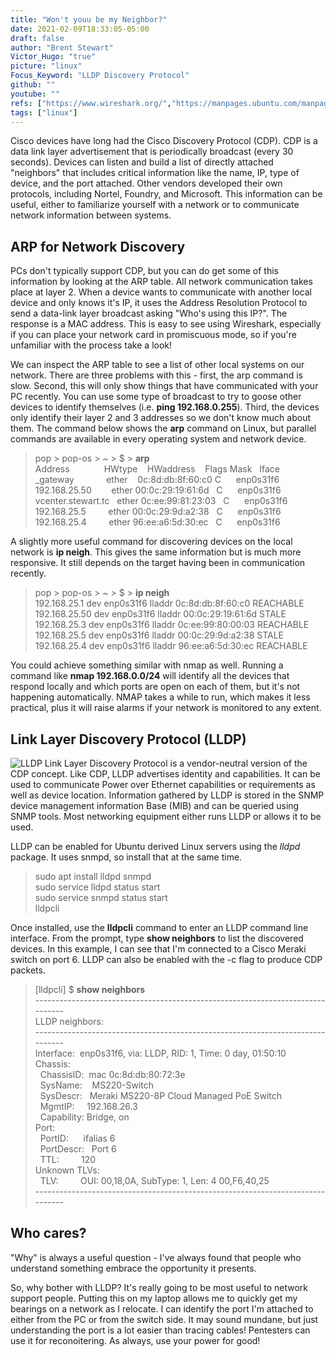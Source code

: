 ```yaml
---
title: "Won't youu be my Neighbor?"
date: 2021-02-09T18:33:05-05:00
draft: false
author: "Brent Stewart"
Victor_Hugo: "true"
picture: "linux"
Focus_Keyword: "LLDP Discovery Protocol"
github: ""
youtube: ""
refs: ["https://www.wireshark.org/","https://manpages.ubuntu.com/manpages/bionic/man8/lldpcli.8.html"]
tags: ["linux"]
---
```


Cisco devices have long had the Cisco Discovery Protocol (CDP).  CDP is a data link layer advertisement that is periodically broadcast (every 30 seconds).  Devices can listen and build a list of directly attached "neighbors" that includes critical information like the name, IP, type of device, and the port attached.  Other vendors developed their own protocols, including Nortel, Foundry, and Microsoft.  This information can be useful, either to familiarize yourself with a network or to communicate network information between systems.

## ARP for Network Discovery

PCs don't typically support CDP, but you can do get some of this information by looking at the ARP table.  All network communication takes place at layer 2. When a device wants to communicate with another local device and only knows it's IP, it uses the Address Resolution Protocol to send a data-link layer broadcast asking "Who's using this IP?".  The response is a MAC address.  This is easy to see using Wireshark, especially if you can place your network card in promiscuous mode, so if you're unfamiliar with the process take a look!

We can inspect the ARP table to see a list of other local systems on our network.  There are three problems with this - first, the arp command is slow. Second, this will only show things that have communicated with your PC recently.  You can use some type of broadcast to try to goose other devices to identify themselves (i.e. __ping 192.168.0.255__).  Third, the devices only identify their layer 2 and 3 addresses so we don't know much about them.  The command below shows the __arp__ command on Linux, but parallel commands are available in every operating system and network device.

> pop > pop-os > ~ > $ >  __arp__  
Address              HWtype    HWaddress    Flags Mask             Iface  
> _gateway             ether    0c:8d:db:8f:60:c0   C      enp0s31f6  
> 192.168.25.50        ether    00:0c:29:19:61:6d     C      enp0s31f6  
> vcenter.stewart.tc   ether    0c:ee:99:81:23:03   C      enp0s31f6  
> 192.168.25.5         ether    00:0c:29:9d:a2:38   C      enp0s31f6  
> 192.168.25.4         ether    96:ee:a6:5d:30:ec   C      enp0s31f6  

A slightly more useful command for discovering devices on the local network is __ip neigh__.  This gives the same information but is much more responsive.  It still depends on the target having been in communication recently.

> pop > pop-os > ~ > $ > __ip neigh__  
> 192.168.25.1 dev enp0s31f6 lladdr 0c:8d:db:8f:60:c0 REACHABLE  
> 192.168.25.50 dev enp0s31f6 lladdr 00:0c:29:19:61:6d STALE  
> 192.168.25.3 dev enp0s31f6 lladdr 0c:ee:99:80:00:03 REACHABLE  
> 192.168.25.5 dev enp0s31f6 lladdr 00:0c:29:9d:a2:38 STALE  
> 192.168.25.4 dev enp0s31f6 lladdr 96:ee:a6:5d:30:ec REACHABLE  

You could achieve something similar with nmap as well.  Running a command like __nmap 192.168.0.0/24__ will identify all the devices that respond locally and which ports are open on each of them, but it's not happening automatically.  NMAP takes a while to run, which makes it less practical, plus it will raise alarms if your network is monitored to any extent.

## Link Layer Discovery Protocol (LLDP)
![LLDP](/lldp.jpeg#floatright)
Link Layer Discovery Protocol is a vendor-neutral version of the CDP concept.  Like CDP, LLDP advertises identity and capabilities.  It can be used to communicate Power over Ethernet capabilities or requirements as well as device location.  Information gathered by LLDP is stored in the SNMP device management information Base (MIB) and can be queried using SNMP tools.  Most networking equipment either runs LLDP or allows it to be used.

LLDP can be enabled for Ubuntu derived Linux servers using the _lldpd_ package.  It uses snmpd, so install that at the same time.

> sudo apt install lldpd snmpd  
> sudo service lldpd status start  
> sudo service snmpd status start  
> lldpcli

Once installed, use the __lldpcli__ command to enter an LLDP command line interface.  From the prompt, type __show neighbors__ to list the discovered devices.  In this example, I can see that I'm connected to a Cisco Meraki switch on port 6.  LLDP can also be enabled with the -c flag to produce CDP packets.
> [lldpcli] $ __show neighbors__  
> \-------------------------------------------------------------------------------  
> LLDP neighbors:  
> \-------------------------------------------------------------------------------  
> Interface:  enp0s31f6, via: LLDP, RID: 1, Time: 0 day, 01:50:10  
> Chassis:       
>  ChassisID:  mac 0c:8d:db:80:72:3e  
>  SysName:    MS220-Switch  
  SysDescr:   Meraki MS220-8P Cloud Managed PoE Switch  
  MgmtIP:     192.168.26.3  
  Capability: Bridge, on  
Port:          
  PortID:      ifalias 6  
  PortDescr:   Port 6  
  TTL:         120  
Unknown TLVs:  
  TLV:         OUI: 00,18,0A, SubType: 1, Len: 4 00,F6,40,25  
> \-------------------------------------------------------------------------------

## Who cares?

"Why" is always a useful question - I've always found that people who understand something embrace the opportunity it presents.  

So, why bother with LLDP?  It's really going to be most useful to network support people.  Putting this on my laptop allows me to quickly get my bearings on a network as I relocate.  I can identify the port I'm attached to either from the PC or from the switch side.  It may sound mundane, but just understanding the port is a lot easier than tracing cables!  Pentesters can use it for reconoitering.  As always, use your power for good!